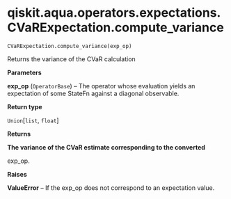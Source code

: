 # qiskit.aqua.operators.expectations.CVaRExpectation.compute\_variance

`CVaRExpectation.compute_variance(exp_op)`

Returns the variance of the CVaR calculation

**Parameters**

**exp\_op** (`OperatorBase`) – The operator whose evaluation yields an expectation of some StateFn against a diagonal observable.

**Return type**

`Union`\[`list`, `float`]

**Returns**

**The variance of the CVaR estimate corresponding to the converted**

exp\_op.

**Raises**

**ValueError** – If the exp\_op does not correspond to an expectation value.
